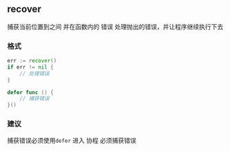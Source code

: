 ##  recover 
捕获当前位置到之间 并在函数内的 错误
处理抛出的错误，并让程序继续执行下去

###   格式
```go
err := recover()
if err != nil {
	// 处理错误
}
```
```go
defer func () {
	// 捕获错误
}()
```

###   建议
捕获错误必须使用`defer` 
进入 协程 必须捕获错误
